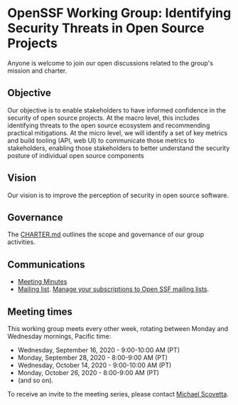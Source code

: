 # OpenSSF Working Group: Identifying Security Threats in Open Source Projects

Anyone is welcome to join our open discussions related to the group's mission and charter.

## Objective

Our objective is to enable stakeholders to have informed confidence in the security of open source projects. At the macro level, this includes identifying threats to the open source ecosystem and recommending practical mitigations. At the micro level, we will identify a set of key metrics and build tooling (API, web UI) to communicate those metrics to stakeholders, enabling those stakeholders to better understand the security posture of individual open source components

## Vision

Our vision is to improve the perception of security in open source software.

## Governance

The [CHARTER.md](CHARTER.md) outlines the scope and governance of our group activities.

## Communications

* [Meeting Minutes](https://docs.google.com/document/d/1AfI0S6VjBCO0ZkULCYZGHuzzW8TPqO3zYxRjzmKvUB4/edit?usp=sharing)
* [Mailing list](https://lists.openssf.org/g/openssf-wg-security-threats). [Manage your subscriptions to Open SSF mailing lists](https://lists.openssf.org/g/main/subgroups).

## Meeting times

This working group meets every other week, rotating between Monday and Wednesday mornings, Pacific time:

* Wednesday, September 16, 2020 - 9:00-10:00 AM (PT)
* Monday, September 28, 2020 - 8:00-9:00 AM (PT)
* Wednesday, October 14, 2020 - 9:00-10:00 AM (PT)
* Monday, October 26, 2020 - 8:00-9:00 AM (PT)
* (and so on).

To receive an invite to the meeting series, please contact [Michael Scovetta](mailto:michael.scovetta@microsoft.com).
